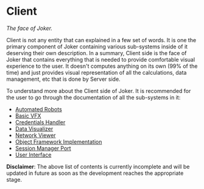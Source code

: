# Client

*The face of Joker.*


Client is not any entity that can explained in a few set of words. It is one the primary component of Joker containing various sub-systems inside of it deserving their own description.
In a summary, Client side is the face of Joker that contains everything that is needed to provide comfortable visual experience to the user. It doesn't computes anything on its own (99% of the time) and just provides visual representation of all the calculations, data management, etc that is done by Server side.

To understand more about the Client side of Joker. It is recommended for the user to go through the documentation of all the sub-systems in it:
- [Automated Robots](sys/src/bots/robot_readme.md)
- [Basic VFX]()
- [Credentials Handler]()
- [Data Visualizer]()
- [Network Viewer]()
- [Object Framework Implementation]()
- [Session Manager Port]()
- [User Interface]()

**Disclaimer**: The above list of contents is currently incomplete and will be updated in future as soon as the development reaches the appropriate stage.
